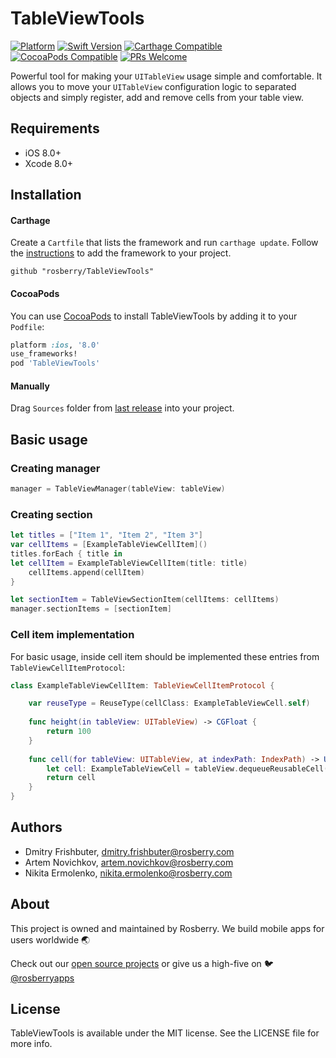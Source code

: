 # TableViewTools

[![Platform](https://img.shields.io/cocoapods/p/TableViewTools.svg?style=flat)](http://cocoapods.org/pods/TableViewTools)
[![Swift Version](https://img.shields.io/badge/swift-3.0-orange.svg)](https://swift.org/)
[![Carthage Compatible](https://img.shields.io/badge/Carthage-compatible-blue.svg)](https://github.com/Carthage/Carthage)
[![CocoaPods Compatible](https://img.shields.io/cocoapods/v/TableViewTools.svg)](https://img.shields.io/cocoapods/v/TableViewTools.svg)
[![PRs Welcome](https://img.shields.io/badge/PRs-welcome-brightgreen.svg?style=flat)](http://makeapullrequest.com)

Powerful tool for making your `UITableView` usage simple and comfortable. It allows you to move your `UITableView` configuration logic to separated objects and simply register, add and remove cells from your table view.

## Requirements

- iOS 8.0+
- Xcode 8.0+

## Installation

#### Carthage
Create a `Cartfile` that lists the framework and run `carthage update`. Follow the [instructions](https://github.com/Carthage/Carthage#adding-frameworks-to-an-application) to add the framework to your project.

```
github "rosberry/TableViewTools"
``` 

#### CocoaPods
You can use [CocoaPods](http://cocoapods.org/) to install TableViewTools by adding it to your `Podfile`:

```ruby
platform :ios, '8.0'
use_frameworks!
pod 'TableViewTools'
```

#### Manually

Drag `Sources` folder from [last release](https://github.com/rosberry/TableViewTools/releases) into your project.

## Basic usage

### Creating manager

```swift
manager = TableViewManager(tableView: tableView)
```

### Creating section

```swift
let titles = ["Item 1", "Item 2", "Item 3"]
var cellItems = [ExampleTableViewCellItem]()
titles.forEach { title in
let cellItem = ExampleTableViewCellItem(title: title)
    cellItems.append(cellItem)
}

let sectionItem = TableViewSectionItem(cellItems: cellItems)
manager.sectionItems = [sectionItem]
```

### Cell item implementation

For basic usage, inside cell item should be implemented these entries from `TableViewCellItemProtocol`:

```swift
class ExampleTableViewCellItem: TableViewCellItemProtocol {

    var reuseType = ReuseType(cellClass: ExampleTableViewCell.self)
	    
    func height(in tableView: UITableView) -> CGFloat {
        return 100
    }
	    
    func cell(for tableView: UITableView, at indexPath: IndexPath) -> UITableViewCell {
        let cell: ExampleTableViewCell = tableView.dequeueReusableCell()
        return cell
    }
}
```

## Authors

* Dmitry Frishbuter, dmitry.frishbuter@rosberry.com
* Artem Novichkov, artem.novichkov@rosberry.com
* Nikita Ermolenko, nikita.ermolenko@rosberry.com

## About

This project is owned and maintained by Rosberry. We build mobile apps for users worldwide 🌏

Check out our [open source projects](https://github.com/rosberry) or give us a high-five on 🐦 [@rosberryapps](http://twitter.com/RosberryApps)

## License

TableViewTools is available under the MIT license. See the LICENSE file for more info.
